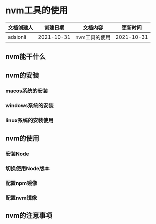 # nvm工具的使用
| 文档创建人 | 创建日期   | 文档内容          | 更新时间 |
| ---------- | ---------- | ----------------- | -------- |
| adsionli   | 2021-10-31 | nvm工具的使用 | 2021-10-31    |

## nvm能干什么

## nvm的安装
### macos系统的安装

### windows系统的安装

### linux系统的安装使用

## nvm的使用

### 安装Node

### 切换使用Node版本

### 配置npm镜像

### 配置nvm镜像

## nvm的注意事项